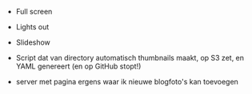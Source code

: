 - Full screen
- Lights out
- Slideshow

- Script dat van directory automatisch thumbnails maakt, op S3 zet, en YAML genereert (en op GitHub stopt!)

- server met pagina ergens waar ik nieuwe blogfoto's kan toevoegen